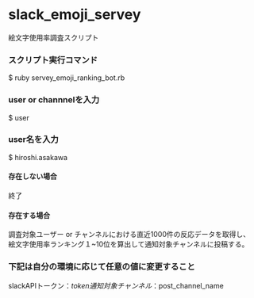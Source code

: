# slack_emoji_servey
絵文字使用率調査スクリプト

### スクリプト実行コマンド
$ ruby servey_emoji_ranking_bot.rb

### user or channnelを入力
$ user

### user名を入力
$ hiroshi.asakawa

#### 存在しない場合
終了

#### 存在する場合
調査対象ユーザー or チャンネルにおける直近1000件の反応データを取得し、
絵文字使用率ランキング１~10位を算出して通知対象チャンネルに投稿する。

### 下記は自分の環境に応じて任意の値に変更すること
slackAPIトークン：$token
通知対象チャンネル：$post_channel_name
